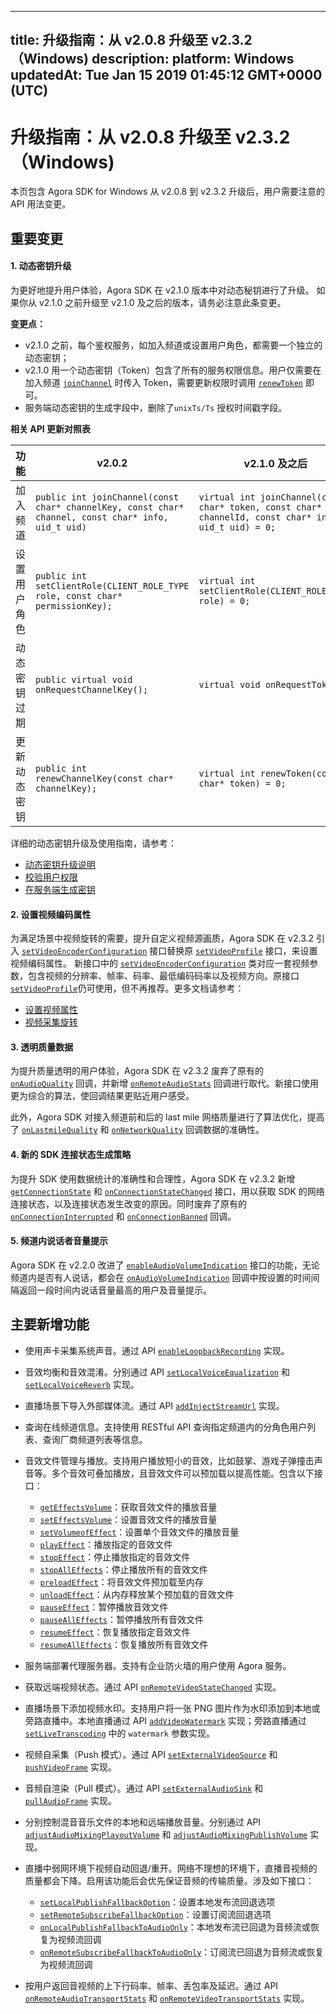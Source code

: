 
---
title: 升级指南：从 v2.0.8 升级至 v2.3.2（Windows)
description: 
platform: Windows
updatedAt: Tue Jan 15 2019 01:45:12 GMT+0000 (UTC)
---
# 升级指南：从 v2.0.8 升级至 v2.3.2（Windows)
本页包含 Agora SDK for Windows 从 v2.0.8 到 v2.3.2 升级后，用户需要注意的 API 用法变更。

## 重要变更

#### 1. 动态密钥升级

为更好地提升用户体验，Agora SDK 在 v2.1.0 版本中对动态秘钥进行了升级。 如果你从 v2.1.0 之前升级至 v2.1.0 及之后的版本，请务必注意此条变更。

**变更点：**

- v2.1.0 之前，每个鉴权服务，如加入频道或设置用户角色，都需要一个独立的动态密钥；
- v2.1.0 用一个动态密钥（Token）包含了所有的服务权限信息。用户仅需要在加入频道 [`joinChannel`](https://docs.agora.io/cn/Video/API%20Reference/cpp/classagora_1_1rtc_1_1_i_rtc_engine.html#adc937172e59bd2695ea171553a88188c) 时传入  Token，需要更新权限时调用 [`renewToken`](https://docs.agora.io/cn/Video/API%20Reference/cpp/classagora_1_1rtc_1_1_i_rtc_engine.html#a8f25b5ff97e2a070a69102e379295739) 即可。
- 服务端动态密钥的生成字段中，删除了`unixTs/Ts` 授权时间戳字段。

**相关 API 更新对照表**

| **功能**     | **v2.0.2**                                                   | **v2.1.0** 及之后                                            |
| ------------ | ------------------------------------------------------------ | ------------------------------------------------------------ |
| 加入频道     | `public int joinChannel(const char* channelKey, const char* channel, const char* info, uid_t uid)` | `virtual int joinChannel(const char* token, const char* channelId, const char* info, uid_t uid) = 0;` |
| 设置用户角色 | `public int setClientRole(CLIENT_ROLE_TYPE role, const char* permissionKey);` | `virtual int setClientRole(CLIENT_ROLE_TYPE role) = 0;`      |
| 动态密钥过期 | `public virtual void onRequestChannelKey();`                 | `virtual void onRequestToken();`                             |
| 更新动态密钥 | `public int renewChannelKey(const char* channelKey);`        | `virtual int renewToken(const char* token) = 0;`             |

详细的动态密钥升级及使用指南，请参考：

- [动态密钥升级说明](https://docs.agora.io/cn/Agora%20Platform/token_migration?platform=All%20Platforms)
- [校验用户权限](../../cn/Video/token.md)
- [在服务端生成密钥](../../cn/Video/token_server.md)

#### 2. 设置视频编码属性

为满足场景中视频旋转的需要，提升自定义视频源画质，Agora SDK 在 v2.3.2 引入 [`setVideoEncoderConfiguration`](https://docs.agora.io/cn/Video/API%20Reference/cpp/classagora_1_1rtc_1_1_i_rtc_engine.html#a9bcbdcee0b5c52f96b32baec1922cf2e) 接口替换原 [`setVideoProfile`](https://docs.agora.io/cn/Video/API%20Reference/cpp/classagora_1_1rtc_1_1_i_rtc_engine.html#ac8b16d2a4e67bd75231a76e06d2d85eb) 接口，来设置视频编码属性。 新接口中的 [`setVideoEncoderConfiguration`](https://docs.agora.io/cn/Video/API%20Reference/cpp/classagora_1_1rtc_1_1_i_rtc_engine.html#a9bcbdcee0b5c52f96b32baec1922cf2e) 类对应一套视频参数，包含视频的分辨率、帧率、码率、最低编码码率以及视频方向。原接口 [`setVideoProfile`](https://docs.agora.io/cn/Video/API%20Reference/cpp/classagora_1_1rtc_1_1_i_rtc_engine.html#ac8b16d2a4e67bd75231a76e06d2d85eb)仍可使用，但不再推荐。更多文档请参考：

- [设置视频属性](../../cn/Video/videoProfile_windows.md)
- [视频采集旋转](../../cn/Video/rotation_guide_android.md)

#### 3. 透明质量数据

为提升质量透明的用户体验，Agora SDK 在 v2.3.2 废弃了原有的 [`onAudioQuality`](https://docs.agora.io/cn/Video/API%20Reference/cpp/classagora_1_1rtc_1_1_i_rtc_engine_event_handler.html#a36ad42975f3545382de07875016fb7fa) 回调，并新增 [`onRemoteAudioStats`](https://docs.agora.io/cn/Video/API%20Reference/cpp/classagora_1_1rtc_1_1_i_rtc_engine_event_handler.html#af8a59626a9265264fb4638e048091d3a) 回调进行取代。新接口使用更为综合的算法，使回调结果更贴近用户感受。

此外，Agora SDK 对接入频道前和后的 last mile 网络质量进行了算法优化，提高了 [`onLastmileQuality`](https://docs.agora.io/cn/Video/API%20Reference/cpp/classagora_1_1rtc_1_1_i_rtc_engine_event_handler.html#ac7e14d1a26eb35ef236a0662d28d2b33) 和 [`onNetworkQuality`](https://docs.agora.io/cn/Video/API%20Reference/cpp/classagora_1_1rtc_1_1_i_rtc_engine_event_handler.html#a80003ae8cce02039f3aa0e8ffad7deed) 回调数据的准确性。


#### 4. 新的 SDK 连接状态生成策略

为提升 SDK 使用数据统计的准确性和合理性，Agora SDK 在 v2.3.2 新增 [`getConnectionState`](https://docs.agora.io/cn/Video/API%20Reference/cpp/classagora_1_1rtc_1_1_i_rtc_engine.html#a512b149d4dc249c04f9e30bd31767362) 和 [`onConnectionStateChanged`](https://docs.agora.io/cn/Video/API%20Reference/cpp/classagora_1_1rtc_1_1_i_rtc_engine_event_handler.html#af409b2e721d345a65a2c600cea2f5eb4) 接口，用以获取 SDK 的网络连接状态，以及连接状态发生改变的原因。同时废弃了原有的 [`onConnectionInterrupted`](https://docs.agora.io/cn/Video/API%20Reference/cpp/classagora_1_1rtc_1_1_i_rtc_engine_event_handler.html#a9927b5cd2a67c1f48f17b5ed2303f483) 和 [`onConnectionBanned`](https://docs.agora.io/cn/Video/API%20Reference/cpp/classagora_1_1rtc_1_1_i_rtc_engine_event_handler.html#a38e9d403ae4732dff71110b454149404) 回调。

#### 5. 频道内说话者音量提示

Agora SDK 在 v2.2.0 改进了 [`enableAudioVolumeIndication`](https://docs.agora.io/cn/Video/API%20Reference/cpp/classagora_1_1rtc_1_1_rtc_engine_parameters.html#a59ae67333fbc61a7002a46c809e2ec4f) 接口的功能，无论频道内是否有人说话，都会在 [`onAudioVolumeIndication`](https://docs.agora.io/cn/Video/API%20Reference/cpp/classagora_1_1rtc_1_1_i_rtc_engine_event_handler.html#aab1184a2b276f509870c055a9ff8fac4) 回调中按设置的时间间隔返回一段时间内说话音量最高的用户及音量提示。

## 主要新增功能

- 使用声卡采集系统声音。通过 API [`enableLoopbackRecording`](https://docs.agora.io/cn/Video/API%20Reference/cpp/classagora_1_1rtc_1_1_rtc_engine_parameters.html#a065f485fd23b8c24a593680a47d754aa) 实现。
- 音效均衡和音效混淆。分别通过 API [`setLocalVoiceEqualization`](https://docs.agora.io/cn/Video/API%20Reference/cpp/classagora_1_1rtc_1_1_rtc_engine_parameters.html#a3de79ba906e6b254b997eda4d395d052)  和 [`setLocalVoiceReverb`](https://docs.agora.io/cn/Video/API%20Reference/cpp/classagora_1_1rtc_1_1_rtc_engine_parameters.html#aa00e903b1cc6f2752373afbe556ef456) 实现。
- 直播场景下导入外部媒体流。通过 API [`addInjectStreamUrl`](https://docs.agora.io/cn/Video/API%20Reference/cpp/classagora_1_1rtc_1_1_i_rtc_engine.html#a42247db589b55d3cfa98d8e1be06d8e6) 实现。
- 查询在线频道信息。支持使用 RESTful API 查询指定频道内的分角色用户列表、查询厂商频道列表等信息。
- 音效文件管理与播放。支持用户播放短小的音效，比如鼓掌、游戏子弹撞击声音等。多个音效可叠加播放，且音效文件可以预加载以提高性能。包含以下接口：

  - [`getEffectsVolume`](https://docs.agora.io/cn/Video/API%20Reference/cpp/classagora_1_1rtc_1_1_rtc_engine_parameters.html#aab2353ccbd0e09b224448c72fd381d19)：获取音效文件的播放音量
  - [`setEffectsVolume`](https://docs.agora.io/cn/Video/API%20Reference/cpp/classagora_1_1rtc_1_1_rtc_engine_parameters.html#aa3041ef19bfe10ffc5a1130cda91ab7b)：设置音效文件的播放音量
  - [`setVolumeofEffect`](https://docs.agora.io/cn/Video/API%20Reference/cpp/classagora_1_1rtc_1_1_rtc_engine_parameters.html#a71fac1633ea84c892879781bee56d001)：设置单个音效文件的播放音量
  - [`playEffect`](https://docs.agora.io/cn/Video/API%20Reference/cpp/classagora_1_1rtc_1_1_rtc_engine_parameters.html#a26307c09cbbaecee3bd662294a935821)：播放指定的音效文件
  - [`stopEffect`](https://docs.agora.io/cn/Video/API%20Reference/cpp/classagora_1_1rtc_1_1_rtc_engine_parameters.html#ab0520529fe0ca4eb56d75ff4468e4a03)：停止播放指定的音效文件
  - [`stopAllEffects`](https://docs.agora.io/cn/Video/API%20Reference/cpp/classagora_1_1rtc_1_1_rtc_engine_parameters.html#a7f742bd2262899a90f4a36205995419e)：停止播放所有的音效文件
  - [`preloadEffect`](https://docs.agora.io/cn/Video/API%20Reference/cpp/classagora_1_1rtc_1_1_rtc_engine_parameters.html#a61e4eac3b78f2774ef1b22d69bd4e166)：将音效文件预加载至内存
  - [`unloadEffect`](https://docs.agora.io/cn/Video/API%20Reference/cpp/classagora_1_1rtc_1_1_rtc_engine_parameters.html#afd2cc4d59101cef1b5dc9296e604d047)：从内存释放某个预加载的音效文件
  - [`pauseEffect`](https://docs.agora.io/cn/Video/API%20Reference/cpp/classagora_1_1rtc_1_1_rtc_engine_parameters.html#a75fc09bdd0bd8b2bfe9c47770eb1e928)：暂停播放音效文件
  - [`pauseAllEffects`](https://docs.agora.io/cn/Video/API%20Reference/cpp/classagora_1_1rtc_1_1_rtc_engine_parameters.html#a98ff58bdd2b8683bd27a1f75694641dc)：暂停播放所有音效文件
  - [`resumeEffect`](https://docs.agora.io/cn/Video/API%20Reference/cpp/classagora_1_1rtc_1_1_rtc_engine_parameters.html#adae083a10afd4b316a2071ba8d01ff80)：恢复播放指定音效文件
  - [`resumeAllEffects`](https://docs.agora.io/cn/Video/API%20Reference/cpp/classagora_1_1rtc_1_1_rtc_engine_parameters.html#a66dd1578478dd3ca163768d1314cd50a)：恢复播放所有音效文件
  
- 服务端部署代理服务器。支持有企业防火墙的用户使用 Agora 服务。
- 获取远端视频状态。通过 API [`onRemoteVideoStateChanged`](https://docs.agora.io/cn/Video/API%20Reference/cpp/classagora_1_1rtc_1_1_i_rtc_engine_event_handler.html#aac7b62b1307be124423008e45eb02f80) 实现。
- 直播场景下添加视频水印。支持用户将一张 PNG 图片作为水印添加到本地或旁路直播中。本地直播通过 API [`addVideoWatermark`](https://docs.agora.io/cn/Video/API%20Reference/cpp/classagora_1_1rtc_1_1_i_rtc_engine.html#a7db71d3de47227f7419202fde0875058) 实现；旁路直播通过 [`setLiveTranscoding`](https://docs.agora.io/cn/Video/API%20Reference/cpp/classagora_1_1rtc_1_1_i_rtc_engine.html#a0601e4671357dc1ec942cccc5a6a1dde) 中的 `watermark` 参数实现。
- 视频自采集（Push 模式）。通过 API [`setExternalVideoSource`](https://docs.agora.io/cn/Video/API%20Reference/cpp/classagora_1_1media_1_1_i_media_engine.html#a6716908edc14317f2f6f14ee4b1c01b7) 和 [`pushVideoFrame`](https://docs.agora.io/cn/Video/API%20Reference/cpp/classagora_1_1media_1_1_i_media_engine.html#ae064aedfdb6ac63a981ca77a6b315985) 实现。
- 音频自渲染（Pull 模式）。通过 API [`setExternalAudioSink`](https://docs.agora.io/cn/Video/API%20Reference/cpp/classagora_1_1rtc_1_1_rtc_engine_parameters.html#a08450bffffc578290d4a1317f2938638) 和 [`pullAudioFrame`](https://docs.agora.io/cn/Video/API%20Reference/cpp/classagora_1_1media_1_1_i_media_engine.html#aaf43fc265eb4707bb59f1bf0cbe01940) 实现。
- 分别控制混音音乐文件的本地和远端播放音量。分别通过 API [`adjustAudioMixingPlayoutVolume`](https://docs.agora.io/cn/Video/API%20Reference/cpp/classagora_1_1rtc_1_1_rtc_engine_parameters.html#a99ab2878e0c4fbf1be6970a2c545d085) 和 [`adjustAudioMixingPublishVolume`](https://docs.agora.io/cn/Video/API%20Reference/cpp/classagora_1_1rtc_1_1_rtc_engine_parameters.html#a8f8d2af4b4c7988934e152e3b281d734) 实现。
- 直播中弱网环境下视频自动回退/重开。网络不理想的环境下，直播音视频的质量都会下降。启用该功能后会优先保证音频的传输质量。涉及如下接口：

  - [`setLocalPublishFallbackOption`](https://docs.agora.io/cn/Video/API%20Reference/cpp/classagora_1_1rtc_1_1_rtc_engine_parameters.html#a0402734b50749081b20db3826f6f00ec)：设置本地发布流回退选项 
  - [`setRemoteSubscribeFallbackOption`](https://docs.agora.io/cn/Video/API%20Reference/cpp/classagora_1_1rtc_1_1_rtc_engine_parameters.html#a50e727c34b662de64c03b0479a7fe8e7)：设置订阅流回退选项
  - [`onLocalPublishFallbackToAudioOnly`](https://docs.agora.io/cn/Video/API%20Reference/cpp/classagora_1_1rtc_1_1_i_rtc_engine_event_handler.html#ace4279c4d87c23a1fecc3eb8e862a513)：本地发布流已回退为音频流或恢复为视频流回调
  - [`onRemoteSubscribeFallbackToAudioOnly`](https://docs.agora.io/cn/Video/API%20Reference/cpp/classagora_1_1rtc_1_1_i_rtc_engine_event_handler.html#a7ee343146ad6e3f120bd04a7a6fdda74)：订阅流已回退为音频流或恢复为视频流回调
 
- 按用户返回音视频的上下行码率、帧率、丢包率及延迟。通过 API [`onRemoteAudioTransportStats`](https://docs.agora.io/cn/Video/API%20Reference/cpp/classagora_1_1rtc_1_1_i_rtc_engine_event_handler.html#ad79bcd56075fa9c9f907bb4a7462352d)  和 [`onRemoteVideoTransportStats`](https://docs.agora.io/cn/Video/API%20Reference/cpp/classagora_1_1rtc_1_1_i_rtc_engine_event_handler.html#a3b8fd883a31d4a504ac3cbd50b1c5d0f) 实现。


